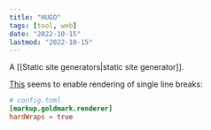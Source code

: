 ```yaml
---
title: "HUGO"
tags: [tool, web]
date: "2022-10-15"
lastmod: "2022-10-15"
---
```

A [[Static site generators|static site generator]].

[This](https://discourse.gohugo.io/t/markdown-not-adding-a-br-when-adding-a-line-break/28263/13) seems to enable rendering of single line breaks:
```toml
# config.toml
[markup.goldmark.renderer]
hardWraps = true
```
